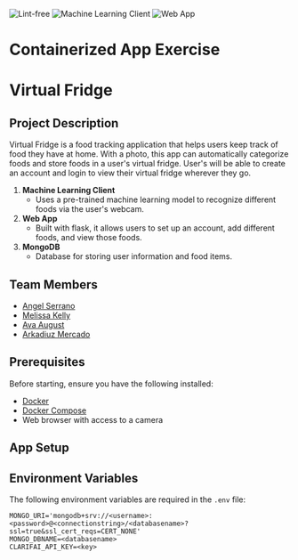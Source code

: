 ![Lint-free](https://github.com/software-students-spring2025/4-containers-dataleak/actions/workflows/lint.yml/badge.svg)
![Machine Learning Client](https://github.com/software-students-spring2025/4-containers-dataleak/actions/workflows/ml.yml/badge.svg)
![Web App](https://github.com/software-students-spring2025/4-containers-dataleak/actions/workflows/web-app.yml/badge.svg)

# Containerized App Exercise

# Virtual Fridge

## Project Description

Virtual Fridge is a food tracking application that helps users keep track of food they have at home. With a photo, this app can automatically categorize foods and store foods in a user's virtual fridge. User's will be able to create an account and login to view their virtual fridge wherever they go.

1. **Machine Learning Client**
   - Uses a pre-trained machine learning model to recognize different foods via the user's webcam.
2. **Web App**
   - Built with flask, it allows users to set up an account, add different foods, and view those foods.
3. **MongoDB**
   - Database for storing user information and food items.

## Team Members
- [Angel Serrano](https://github.com/a-ngels)
- [Melissa Kelly](https://github.com/melissalkelly)
- [Ava August](https://github.com/aaugust22)
- [Arkadiuz Mercado](https://github.com/ArionM27)

## Prerequisites

Before starting, ensure you have the following installed:

- [Docker](https://www.docker.com/products/docker-desktop/)
- [Docker Compose](https://docs.docker.com/compose/install/)
- Web browser with access to a camera

## App Setup

## Environment Variables

The following environment variables are required in the `.env` file:

```env
MONGO_URI='mongodb+srv://<username>:<password>@<connectionstring>/<databasename>?ssl=true&ssl_cert_reqs=CERT_NONE'
MONGO_DBNAME=<databasename>
CLARIFAI_API_KEY=<key>